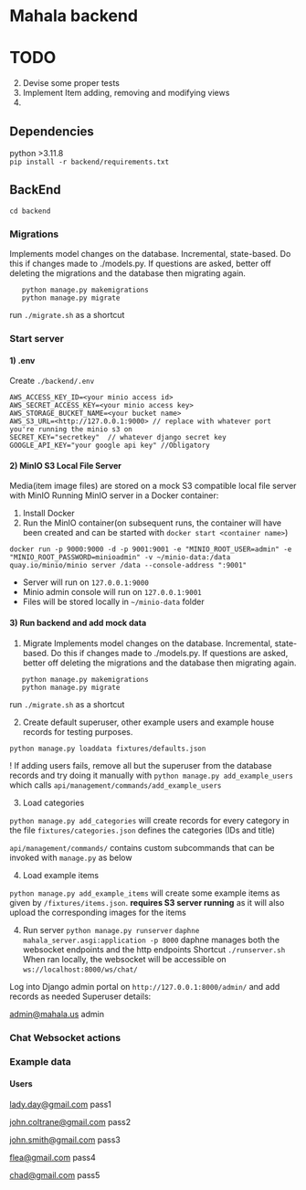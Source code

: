 # Mahala backend

# TODO
2) Devise some proper tests
3) Implement Item adding, removing and modifying views
4) 


## Dependencies
python >3.11.8   
```pip install -r backend/requirements.txt```  


## BackEnd
```cd backend```
### Migrations
Implements model changes on the database. Incremental, state-based. Do this if changes made to ./models.py. If questions are asked, better off deleting the migrations and the database then migrating again.  

```
   python manage.py makemigrations
   python manage.py migrate
```
run ```./migrate.sh``` as a shortcut

### Start server
#### 1) .env
Create `./backend/.env`
```
AWS_ACCESS_KEY_ID=<your minio access id>
AWS_SECRET_ACCESS_KEY=<your minio access key>
AWS_STORAGE_BUCKET_NAME=<your bucket name>
AWS_S3_URL=<http://127.0.0.1:9000> // replace with whatever port you're running the minio s3 on 
SECRET_KEY="secretkey"  // whatever django secret key 
GOOGLE_API_KEY="your google api key" //Obligatory
```
#### 2) MinIO S3 Local File Server
Media(item image files) are stored on a mock S3 compatible local file server with MinIO
Running MinIO server in a Docker container:
1) Install Docker
2) Run the MinIO container(on subsequent runs, the container will have been created and can be started with `docker start <container name>`)
```
docker run -p 9000:9000 -d -p 9001:9001 -e "MINIO_ROOT_USER=admin" -e "MINIO_ROOT_PASSWORD=minioadmin" -v ~/minio-data:/data quay.io/minio/minio server /data --console-address ":9001"
```
* Server will run on `127.0.0.1:9000`
* Minio admin console will run on `127.0.0.1:9001`
* Files will be stored locally in `~/minio-data` folder

#### 3) Run backend and add mock data
1) Migrate
Implements model changes on the database. Incremental, state-based. Do this if changes made to ./models.py. If questions are asked, better off deleting the migrations and the database then migrating again.  

```
   python manage.py makemigrations
   python manage.py migrate
```
run `./migrate.sh` as a shortcut

2) Create default superuser, other example users and example house records for testing purposes.

`python manage.py loaddata fixtures/defaults.json`

! If adding users fails, remove all but the superuser from the database records and try doing it manually with `python manage.py add_example_users` which calls `api/management/commands/add_example_users`


3) Load categories

`python manage.py add_categories` will create records for every category in the file 
`fixtures/categories.json` defines the categories (IDs and title)

`api/management/commands/` contains custom subcommands that can be invoked with `manage.py` as below

4) Load example items

`python manage.py add_example_items`  will create some example items as given by `/fixtures/items.json`. **requires S3 server running** as it will also upload the corresponding images for the items


4) Run server
```python manage.py runserver```
```daphne mahala_server.asgi:application -p 8000```  daphne manages both the websocket endpoints and the http endpoints
Shortcut ```./runserver.sh```
When ran locally, the websocket will be accessible on `ws://localhost:8000/ws/chat/`


Log into Django admin portal on `http://127.0.0.1:8000/admin/` and add records as needed
Superuser details:

admin@mahala.us
admin

### Chat Websocket actions



### Example data
#### Users

lady.day@gmail.com
pass1

john.coltrane@gmail.com
pass2

john.smith@gmail.com
pass3

flea@gmail.com
pass4

chad@gmail.com
pass5






